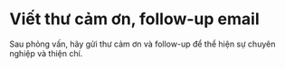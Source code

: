 # Viết thư cảm ơn, follow-up email

Sau phỏng vấn, hãy gửi thư cảm ơn và follow-up để thể hiện sự chuyên nghiệp và thiện chí.